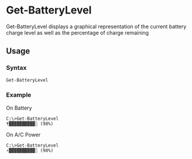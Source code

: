 # Get-BatteryLevel
Get-BatteryLevel displays a graphical representation of the current battery charge level as well as the percentage of charge remaining
## Usage
### Syntax
```powershell
Get-BatteryLevel
```
### Example
On Battery
```
C:\>Get-BatteryLevel
☨▓▓▓▓▓▓▓▓▓▓░ (98%)
```
On A/C Power
```
C:\>Get-BatteryLevel
⚡▓▓▓▓▓▓▓▓▓▓░ (98%)
```